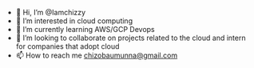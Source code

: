 - 👋 Hi, I’m @Iamchizzy
- 👀 I’m interested in cloud computing
- 🌱 I’m currently learning AWS/GCP Devops
- 💞️ I’m looking to collaborate on projects related to the cloud and intern for companies that adopt cloud
- 📫 How to reach me chizobaumunna@gmail.com

<!---
Iamchizzy/Iamchizzy is a ✨ special ✨ repository because its `README.md` (this file) appears on your GitHub profile.
You can click the Preview link to take a look at your changes.
--->
